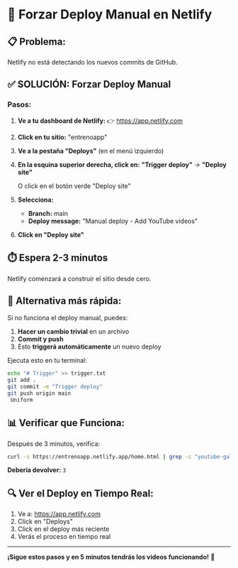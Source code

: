 # 🚀 Forzar Deploy Manual en Netlify

## 📋 **Problema:**
Netlify no está detectando los nuevos commits de GitHub.

## ✅ **SOLUCIÓN: Forzar Deploy Manual**

### **Pasos:**

1. **Ve a tu dashboard de Netlify:**
   👉 https://app.netlify.com

2. **Click en tu sitio:** "entrenoapp"

3. **Ve a la pestaña "Deploys"** (en el menú izquierdo)

4. **En la esquina superior derecha, click en:**
   **"Trigger deploy"** → **"Deploy site"**
   
   O click en el botón verde "Deploy site"

5. **Selecciona:**
   - **Branch:** main
   - **Deploy message:** "Manual deploy - Add YouTube videos"
   
6. **Click en "Deploy site"**

## ⏱️ **Espera 2-3 minutos**

Netlify comenzará a construir el sitio desde cero.

## 🎯 **Alternativa más rápida:**

Si no funciona el deploy manual, puedes:

1. **Hacer un cambio trivial** en un archivo
2. **Commit y push**
3. Esto **triggerá automáticamente** un nuevo deploy

Ejecuta esto en tu terminal:
```bash
echo "# Trigger" >> trigger.txt
git add .
git commit -m "Trigger deploy"
git push origin main
 Uniform
```

## 📊 **Verificar que Funciona:**

Después de 3 minutos, verifica:
```bash
curl -s https://entrenoapp.netlify.app/home.html | grep -c "youtube-gallery"
```

**Debería devolver:** `3`

## 🔍 **Ver el Deploy en Tiempo Real:**

1. Ve a: https://app.netlify.com
2. Click en "Deploys"
3. Click en el deploy más reciente
4. Verás el proceso en tiempo real

---

**¡Sigue estos pasos y en 5 minutos tendrás los videos funcionando!** 🚀
